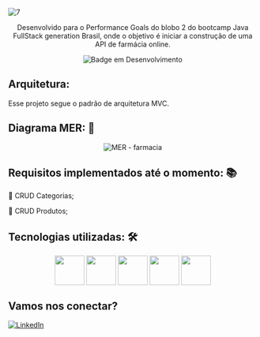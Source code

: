 ![7](https://github.com/DanielaXavier1995/CRUD-Farmacia/assets/116307469/3fa4ded5-4738-4cd5-b7bb-4a81abc7f26b)
<div align="middle">

   Desenvolvido para o Performance Goals do blobo 2 do bootcamp Java FullStack generation Brasil, onde o objetivo é iniciar a construção de uma 
   API de farmácia online.
 
</div>

<div align="middle">
   
 ![Badge em Desenvolvimento](http://img.shields.io/static/v1?label=STATUS&message=EM%20DESENVOLVIMENTO&color=GREEN&style=for-the-badge)

</div>

## Arquitetura: 
Esse projeto segue o padrão de arquitetura MVC.

## Diagrama MER: 📂
<div align="middle">
  
![MER - farmacia](https://github.com/DanielaXavier1995/CRUD-Farmacia/assets/116307469/514a7e9f-8106-4867-9c38-c19728c0c557)

</div>

## Requisitos implementados até o momento: 📚

📌 CRUD Categorias;

📌 CRUD Produtos;

## Tecnologias utilizadas: 🛠️
<div align="middle">
  
<img align="middle" src="https://cdn.jsdelivr.net/gh/devicons/devicon/icons/java/java-original.svg" width="60" height="60"> 
<img align="middle" src="https://cdn.jsdelivr.net/gh/devicons/devicon/icons/spring/spring-plain-wordmark.svg" width="60" height="60"/> 
<img align="middle" src="https://cdn.jsdelivr.net/gh/devicons/devicon/icons/git/git-original.svg" width="60" height="60"/> 
<img align="middle" src="https://cdn.jsdelivr.net/gh/devicons/devicon/icons/github/github-original.svg" width="60" height="60"/>  
<img align="middle" src="https://cdn.jsdelivr.net/gh/devicons/devicon/icons/mysql/mysql-original.svg" width="60" height="60"/>  

</div>

## Vamos nos conectar? 
[![LinkedIn](https://img.shields.io/badge/LinkedIn-000?style=for-the-badge&logo=linkedin&logoColor=0E76A8)](https://www.linkedin.com/in/dani-xavier/)
